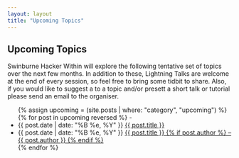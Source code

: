 ```yaml
---
layout: layout
title: "Upcoming Topics"
---
```


<section class="content">

Upcoming Topics
================

Swinburne Hacker Within will explore the following tentative set of topics over the next few months. In addition to these, Lightning Talks are welcome at the end of every session, so feel free to bring some tidbit to share. Also, if you would like to suggest a to a topic and/or presett a short talk or tutorial please send an email to the organiser.


 <ul class="listing">
 {% assign upcoming = (site.posts | where: "category", "upcoming") %}
 {% for post in upcoming reversed %}
-<li><span>{{ post.date | date: "%B %e, %Y" }}</span> <a href="{{ site.url }}{{ post.url }}">{{ post.title }}</a></li>
<li>
<span>{{ post.date | date: "%B %e, %Y" }}</span>
<a href="{{ site.url }}{{ post.url }}">
{{ post.title }} {% if post.author %} &ndash; {{ post.author }} {% endif %}
</a></li>
 {% endfor %}
 </ul>
 

</section>
